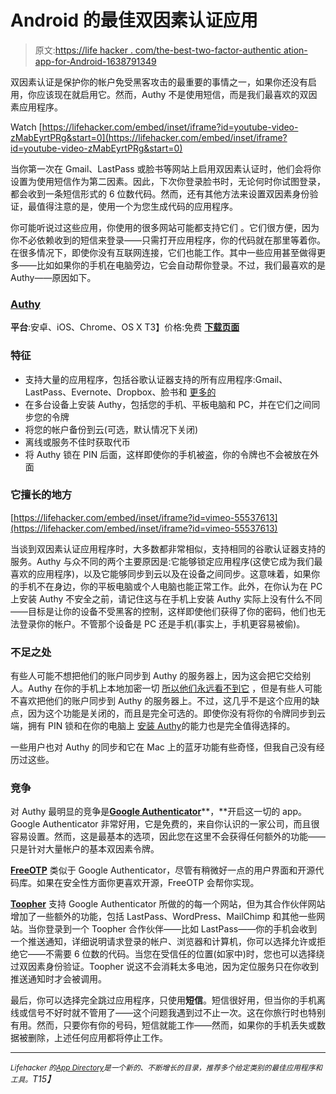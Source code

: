 # Android 的最佳双因素认证应用

> 原文:[https://life hacker . com/the-best-two-factor-authentic ation-app-for-Android-1638791349](https://lifehacker.com/the-best-two-factor-authentication-app-for-android-1638791349)

双因素认证是保护你的帐户免受黑客攻击的最重要的事情之一，如果你还没有启用，你应该现在就启用它。然而，Authy 不是使用短信，而是我们最喜欢的双因素应用程序。

Watch [https://lifehacker.com/embed/inset/iframe?id=youtube-video-zMabEyrtPRg&start=0](https://lifehacker.com/embed/inset/iframe?id=youtube-video-zMabEyrtPRg&start=0) 

当你第一次在 Gmail、LastPass 或脸书等网站上启用双因素认证时，他们会将你设置为使用短信作为第二因素。因此，下次你登录脸书时，无论何时你试图登录，都会收到一条短信形式的 6 位数代码。然而，还有其他方法来设置双因素身份验证，最值得注意的是，使用一个为您生成代码的应用程序。

你可能听说过这些应用，你使用的很多网站可能都支持它们 。它们很方便，因为你不必依赖收到的短信来登录——只需打开应用程序，你的代码就在那里等着你。在很多情况下，即使你没有互联网连接，它们也能工作。其中一些应用甚至做得更多——比如如果你的手机在电脑旁边，它会自动帮你登录。不过，我们最喜欢的是 Authy——原因如下。

### [Authy](https://www.authy.com/)

**平台**:安卓、iOS、Chrome、OS X
T3】价格:免费
[**下载页面**](https://play.google.com/store/apps/details?id=com.authy.authy&hl=en)

### 特征

*   支持大量的应用程序，包括谷歌认证器支持的所有应用程序:Gmail、LastPass、Evernote、Dropbox、脸书和 [更多的](http://en.wikipedia.org/wiki/Google_Authenticator#Usage)
*   在多台设备上安装 Authy，包括您的手机、平板电脑和 PC，并在它们之间同步您的令牌
*   将您的帐户备份到云(可选，默认情况下关闭)
*   离线或服务不佳时获取代币
*   将 Authy 锁在 PIN 后面，这样即使你的手机被盗，你的令牌也不会被放在外面

### 它擅长的地方

 [https://lifehacker.com/embed/inset/iframe?id=vimeo-55537613](https://lifehacker.com/embed/inset/iframe?id=vimeo-55537613) 

当谈到双因素认证应用程序时，大多数都非常相似，支持相同的谷歌认证器支持的服务。Authy 与众不同的两个主要原因是:它能够锁定应用程序(这使它成为我们最喜欢的应用程序)，以及它能够同步到云以及在设备之间同步。这意味着，如果你的手机不在身边，你的平板电脑或个人电脑也能正常工作。此外，在你认为在 PC 上安装 Authy 不安全之前，请记住这与在手机上安装 Authy 实际上没有什么不同——目标是让你的设备不受黑客的控制，这样即使他们获得了你的密码，他们也无法登录你的帐户。不管那个设备是 PC 还是手机(事实上，手机更容易被偷)。

### 不足之处

有些人可能不想把他们的账户同步到 Authy 的服务器上，因为这会把它交给别人。Authy 在你的手机上本地加密一切 [所以他们永远看不到它](http://blog.authy.com/backups) ，但是有些人可能不喜欢把他们的账户同步到 Authy 的服务器上。不过，这几乎不是这个应用的缺点，因为这个功能是关闭的，而且是完全可选的。即使你没有将你的令牌同步到云端，拥有 PIN 锁和在你的电脑上 [安装 Authy](https://lifehacker.com/authy-brings-two-factor-authentication-to-your-pc-no-n-1569284437)的能力也是完全值得选择的。

一些用户也对 Authy 的同步和它在 Mac 上的蓝牙功能有些奇怪，但我自己没有经历过这些。

### 竞争

对 Authy 最明显的竞争是[**Google Authenticator**](https://play.google.com/store/apps/details?id=com.google.android.apps.authenticator2&hl=en)**，**开启这一切的 app。Google Authenticator 非常好用，它是免费的，来自你认识的一家公司，而且很容易设置。然而，这是最基本的选项，因此您在这里不会获得任何额外的功能——只是针对大量帐户的基本双因素令牌。

[**FreeOTP**](https://play.google.com/store/apps/details?id=org.fedorahosted.freeotp) 类似于 Google Authenticator，尽管有稍微好一点的用户界面和开源代码库。如果在安全性方面你更喜欢开源，FreeOTP 会帮你实现。

[**Toopher**](https://play.google.com/store/apps/details?id=com.toopher.android&hl=en) 支持 Google Authenticator 所做的的每一个网站，但为其合作伙伴网站增加了一些额外的功能，包括 LastPass、WordPress、MailChimp 和其他一些网站。当你登录到一个 Toopher 合作伙伴——比如 LastPass——你的手机会收到一个推送通知，详细说明请求登录的帐户、浏览器和计算机，你可以选择允许或拒绝它——不需要 6 位数的代码。当您在受信任的位置(如家中)时，您也可以选择绕过双因素身份验证。Toopher 说这不会消耗太多电池，因为定位服务只在你收到推送通知时才会被调用。

最后，你可以选择完全跳过应用程序，只使用**短信**。短信很好用，但当你的手机离线或信号不好时就不管用了——这个问题我遇到过不止一次。这在你旅行时也特别有用。然而，只要你有你的号码，短信就能工作——然而，如果你的手机丢失或数据被删除，上述任何应用都将停止工作。

* * *

*<small>Lifehacker 的</small>*[*<small>App Directory</small>*](http://lifehacker.com/the-lifehacker-app-directory-curates-the-best-apps-for-5803257)*<small>是一个新的、不断增长的目录，推荐多个给定类别的最佳应用程序和工具。</small>T15】*